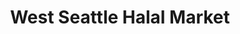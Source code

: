 ---
title: "West Seattle Halal Market"
url: /seattle/west-seattle-halal-market/
shop: Lebensmittel
---
